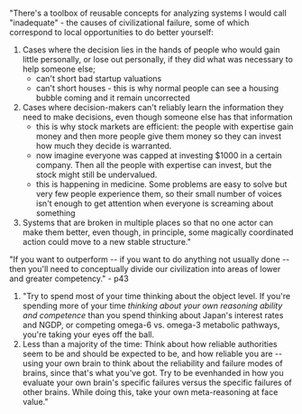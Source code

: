 "There's a toolbox of reusable concepts for analyzing systems I would call 
"inadequate" - the causes of civilizational failure, some of which correspond 
to local opportunities to do better yourself: 

1. Cases where the decision lies in the hands of people who would gain little 
personally, or lose out personally, if they did what was necessary to help 
someone else; 
    - can't short bad startup valuations 
    - can't short houses - this is why normal people can see a housing bubble 
coming and it remain uncorrected 
2. Cases where decision-makers can't reliably learn the information they need 
to make decisions, even though someone else has that information 
    - this is why stock markets are efficient: the people with expertise gain 
money and then more people give them money so they can invest how much they 
decide is warranted. 
    - now imagine everyone was capped at investing $1000 in a certain company. 
Then all the people with expertise can invest, but the stock might still be 
undervalued. 
    - this is happening in medicine. Some problems are easy to solve but very 
few people experience them, so their small number of voices isn't enough to 
get attention when everyone is screaming about something 
3. Systems that are broken in multiple places so that no one actor can make 
them better, even though, in principle, some magically coordinated action 
could move to a new stable structure." 

"If you want to outperform -- if you want to do anything not usually done -- 
then you'll need to conceptually divide our civilization into areas of lower 
and greater competency." - p43 

1. "Try to spend most of your time thinking about the object level. If you're 
spending more of your time *thinking about your own reasoning ability and 
competence* than you spend thinking about Japan's interest rates and NGDP, or 
competing omega-6 vs. omega-3 metabolic pathways, you're taking your eyes off 
the ball. 
2. Less than a majority of the time: Think about how reliable authorities seem 
to be and should be expected to be, and how reliable you are -- using your own 
brain to think about the reliability and failure modes of brains, since that's 
what you've got. Try to be evenhanded in how you evaluate your own brain's 
specific failures versus the specific failures of other brains. While doing 
this, take your own meta-reasoning at face value."
